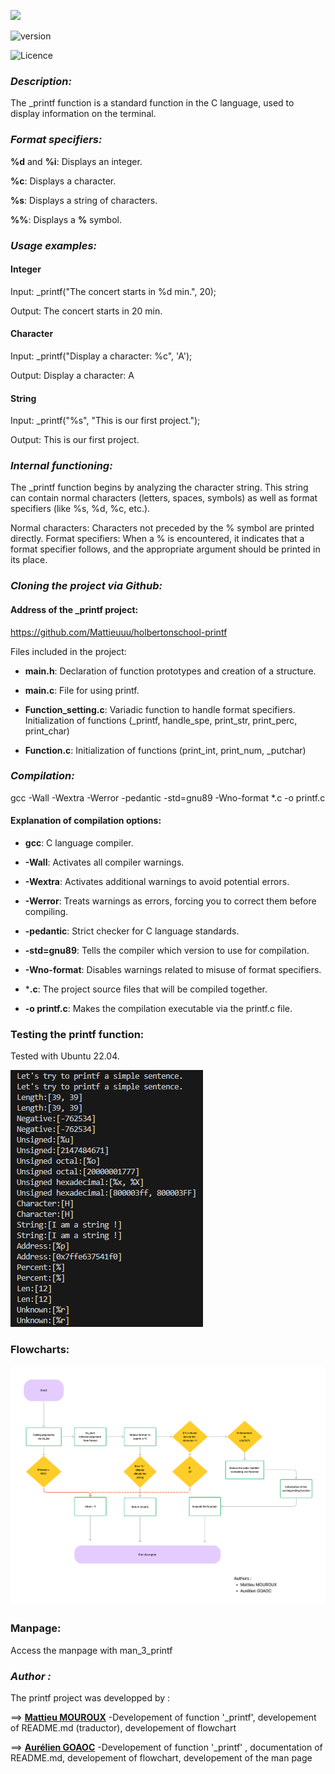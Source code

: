 ![](https://www.commentcoder.com/static/bd7bd17f9fccb49b563e643f73bc87b3/b17f8/c-printf.jpg)


![version](https://img.shields.io/badge/version-1.9.0-blue)

![Licence](https://img.shields.io/badge/licence-MA-green)


### *Description:* 
The _printf function is a standard function in the C language, used to display information on the terminal.


### *Format specifiers:*

**%d** and **%i**: Displays an integer.

**%c**: Displays a character.

**%s**: Displays a string of characters.

**%%**: Displays a **%** symbol. 


### *Usage examples:*  
#### Integer

Input: _printf("The concert starts in %d min.", 20);

Output: The concert starts in 20 min.

#### Character

Input: _printf("Display a character: %c", 'A');

Output: Display a character: A

#### String

Input: _printf("%s", "This is our first project.");

Output: This is our first project.


### *Internal functioning:*

The _printf function begins by analyzing the character string. This string can contain normal characters (letters, spaces, symbols) as well as format specifiers (like %s, %d, %c, etc.).

 Normal characters: Characters not preceded by the % symbol are printed directly.
 Format specifiers: When a % is encountered, it indicates that a format specifier follows, and the appropriate argument should be printed in its place.

### *Cloning the project via Github:*
#### Address of the _printf project:
https://github.com/Mattieuuu/holbertonschool-printf

Files included in the project:
- **main.h**: Declaration of function prototypes and creation of a structure.

- **main.c**: File for using printf.

- **Function_setting.c**: Variadic function to handle format specifiers. Initialization of functions (_printf, handle_spe, print_str, print_perc, print_char)

- **Function.c**: Initialization of functions (print_int, print_num, _putchar)

### *Compilation:*

gcc -Wall -Wextra -Werror -pedantic -std=gnu89 -Wno-format *.c -o printf.c

#### Explanation of compilation options:
- **gcc**: C language compiler.

- **-Wall**: Activates all compiler warnings.

- **-Wextra**: Activates additional warnings to avoid potential errors.

- **-Werror**: Treats warnings as errors, forcing you to correct them before compiling.

- **-pedantic**: Strict checker for C language standards.

- **-std=gnu89**: Tells the compiler which version to use for compilation.

- **-Wno-format**: Disables warnings related to misuse of format specifiers.

- ***.c**: The project source files that will be compiled together.

- **-o printf.c**: Makes the compilation executable via the printf.c file.


### Testing the printf function:
Tested with Ubuntu 22.04.

![Mon Image](./image.png)



### Flowcharts:

![Flowcharts](./flowcharts.png)

### Manpage:

Access the manpage with man_3_printf

### *Author :*

The printf project was developped by :

==> **[Mattieu MOUROUX](https://github.com/Mattieuuu)** -Developement of function '_printf', developement of README.md (traductor), developement of flowchart


==> **[Aurélien GOAOC](https://github.com/Aurelien292)** -Developement of function '_printf' , documentation of README.md, developement of flowchart, developement of the man page

